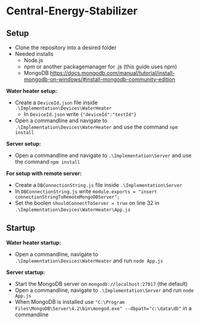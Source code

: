 # Central-Energy-Stabilizer

## Setup ##
  - Clone the repository into a desired folder
  - Needed installs 
    - Node.js
    - npm or another packagemanager for .js (this guide uses npm)
    - MongoDB https://docs.mongodb.com/manual/tutorial/install-mongodb-on-windows/#install-mongodb-community-edition

**Water heater setup:**
  - Create a ```DeviceId.json``` file inside ```.\Implementation\Devices\WaterHeater```
    - In ```DeviceId.json``` write ```{"deviceId":"testId"}```
  - Open a commandline and navigate to ```.\Implementation\Devices\WaterHeater``` and use the command ```npm install```

**Server setup:**
  - Open a commandline and navigate to ```.\Implementation\Server``` and use the command ```npm install```
  
**For setup with remote server:**
 - Create a ```DBConnectionString.js``` file inside ```.\Implementation\Server```
 - In ```DBConnectionString.js``` write ```module.exports = "insert connectionStringToRemoteMongoDBServer";```
 - Set the boolen ```shouldConnectToServer = true``` on line 32 in ```.\Implementation\Devices\WaterHeater\App.js```
 
 ## Startup ##
 
 **Water heater startup:**
  - Open a commandline, navigate to ```.\Implementation\Devices\WaterHeater``` and run ```node App.js```
   
 **Server startup:**
  - Start the MongoDB server on ```mongodb://localhost:27017``` (the default)
  - Open a commandline, navigate to ```.\Implementation\Server``` and run ```node App.js```
  - When MongoDB is installed use ```"C:\Program Files\MongoDB\Server\4.2\bin\mongod.exe" --dbpath="c:\data\db"``` in a commandline
